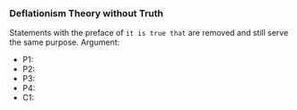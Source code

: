 ### Deflationism Theory without Truth
Statements with the preface of `it is true that` are removed and still serve the same purpose.
Argument:
- P1:
- P2:
- P3:
- P4:
- C1: